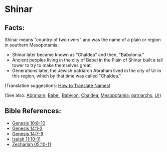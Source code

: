# Shinar #

## Facts: ##

Shinar means "country of two rivers" and was the name of a plain or region in southern Mesopotamia.

* Shinar later became known as "Chaldea" and then, "Babylonia."
* Ancient peoples living in the city of Babel in the Plain of Shinar built a tall tower to try to make themselves great.
* Generations later, the Jewish patriarch Abraham lived in the city of Ur in this region, which by that time was called "Chaldea."

(Translation suggestions: [How to Translate Names](en/ta-vol1/translate/man/translate-names))

(See also: [Abraham](../other/abraham.md), [Babel](../other/babel.md), [Babylon](../other/babylon.md), [Chaldea](../other/chaldeans.md), [Mesopotamia](../other/mesopotamia.md), [patriarchs](../other/patriarchs.md), [Ur](../other/ur.md))

## Bible References: ##

* [Genesis 10:8-10](en/tn/gen/help/10/08)
* [Genesis 14:1-2](en/tn/gen/help/14/01)
* [Genesis 14:7-9](en/tn/gen/help/14/07)
* [Isaiah 11:10-11](en/tn/isa/help/11/10)
* [Zechariah 05:10-11](en/tn/zec/help/05/10)